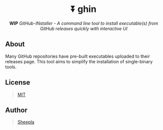 
<div align="center">

# &#9196; ghin

</div>

<div align="center">

**WIP** *GitHub-INstaller - A command line tool to install executable(s) from GitHub releases quickly with interactive UI*

</div>

## About

Many GitHub repositories have pre-built executables uploaded to their releases page.
This tool aims to simplify the installation of single-binary tools.

## License

> [MIT](https://github.com/sheepla/ghin/blob/master/LICENSE)

## Author

> [Sheepla](https://github.com/sheepla)
